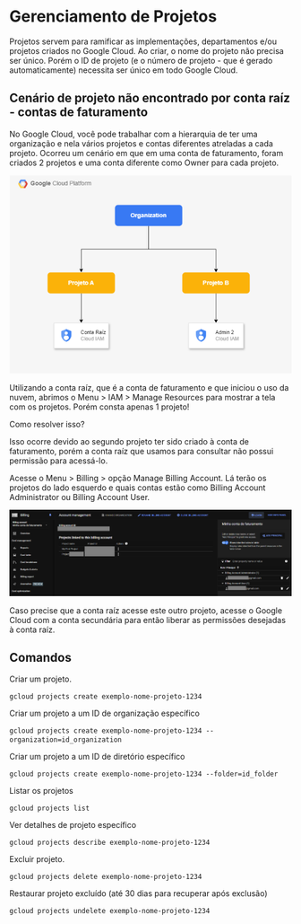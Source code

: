 # Gerenciamento de Projetos

Projetos servem para ramificar as implementações, departamentos e/ou projetos criados no Google Cloud.
Ao criar, o nome do projeto não precisa ser único. Porém o ID de projeto (e o número de projeto - que é gerado automaticamente) necessita ser único em todo Google Cloud.

## Cenário de projeto não encontrado por conta raíz - contas de faturamento

No Google Cloud, você pode trabalhar com a hierarquia de ter uma organização e nela vários projetos e contas diferentes atreladas a cada projeto.
Ocorreu um cenário em que em uma conta de faturamento, foram criados 2 projetos e uma conta diferente como Owner para cada projeto.

![projetos.png](/project-management/pics/projetos.png)

Utilizando a conta raíz, que é a conta de faturamento e que iniciou o uso da nuvem, abrimos o Menu > IAM > Manage Resources para mostrar a tela com os projetos. Porém consta apenas 1 projeto!

Como resolver isso?

Isso ocorre devido ao segundo projeto ter sido criado à conta de faturamento, porém a conta raíz que usamos para consultar não possui permissão para acessá-lo.

Acesse o Menu > Billing > opção Manage Billing Account.
Lá terão os projetos do lado esquerdo e quais contas estão como Billing Account Administrator ou Billing Account User.

![account-management.png](/project-management/pics/account-management.png)

Caso precise que a conta raíz acesse este outro projeto, acesse o Google Cloud com a conta secundária para então liberar as permissões desejadas à conta raíz.

## Comandos

Criar um projeto.
```
gcloud projects create exemplo-nome-projeto-1234
```

Criar um projeto a um ID de organização específico
```
gcloud projects create exemplo-nome-projeto-1234 --organization=id_organization
```

Criar um projeto a um ID de diretório específico
```
gcloud projects create exemplo-nome-projeto-1234 --folder=id_folder
```

Listar os projetos
```
gcloud projects list
```

Ver detalhes de projeto específico
```
gcloud projects describe exemplo-nome-projeto-1234
```

Excluir projeto.
```
gcloud projects delete exemplo-nome-projeto-1234
```

Restaurar projeto excluído (até 30 dias para recuperar após exclusão)
```
gcloud projects undelete exemplo-nome-projeto-1234
```